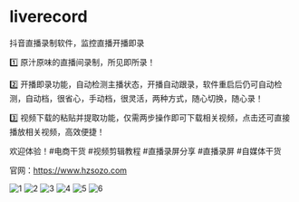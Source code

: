 # liverecord
抖音直播录制软件，监控直播开播即录

1️⃣ 原汁原味的直播间录制，所见即所录！

2️⃣ 开播即录功能，自动检测主播状态，开播自动跟录，软件重启后仍可自动检测，自动档，很省心，手动档，很灵活，两种方式，随心切换，随心录！

3️⃣ 视频下载的粘贴并提取功能，仅需两步操作即可下载相关视频，点击还可直接播放相关视频，高效便捷！

欢迎体验！#电商干货 #视频剪辑教程 #直播录屏分享 #直播录屏 #自媒体干货

官网：https://www.hzsozo.com

![1](https://github.com/user-attachments/assets/15759856-9a7f-4f29-80bc-d42dd4ddf159)
![2](https://github.com/user-attachments/assets/7d6f390e-5954-4008-bd44-d65a99242005)
![3](https://github.com/user-attachments/assets/f780029c-c144-408c-a8e2-8efa6ade3e2d)
![4](https://github.com/user-attachments/assets/ef7d0154-3305-4059-a1eb-3714fd40b988)
![5](https://github.com/user-attachments/assets/e0083997-7b19-4cc0-818d-074848fd0b09)
![6](https://github.com/user-attachments/assets/1492a147-6205-4654-aa7b-ceecf09d7935)


